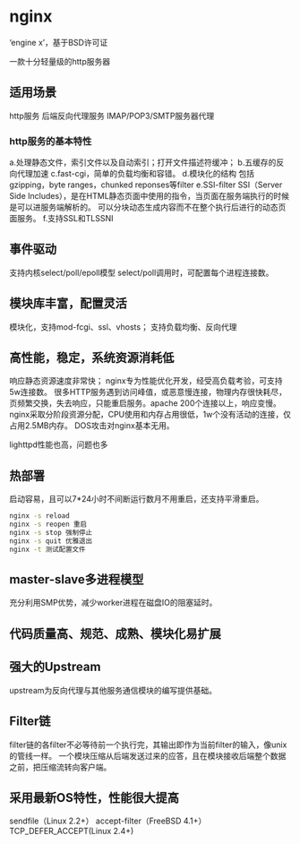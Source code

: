 # nginx
‘engine x’，基于BSD许可证

一款十分轻量级的http服务器

## 适用场景
http服务
后端反向代理服务
IMAP/POP3/SMTP服务器代理

### http服务的基本特性
a.处理静态文件，索引文件以及自动索引；打开文件描述符缓冲；
b.五缓存的反向代理加速
c.fast-cgi，简单的负载均衡和容错。
d.模块化的结构
包括gzipping，byte ranges，chunked reponses等filter
e.SSI-filter
SSI（Server Side Includes），是在HTML静态页面中使用的指令，当页面在服务端执行的时候是可以进服务端解析的。
可以分块动态生成内容而不在整个执行后进行的动态页面服务。
f.支持SSL和TLSSNI

## 事件驱动
支持内核select/poll/epoll模型
select/poll调用时，可配置每个进程连接数。 

## 模块库丰富，配置灵活
模块化，支持mod-fcgi、ssl、vhosts；
支持负载均衡、反向代理 

## 高性能，稳定，系统资源消耗低
响应静态资源速度非常快；
nginx专为性能优化开发，经受高负载考验，可支持5w连接数。
很多HTTP服务遇到访问峰值，或恶意慢连接，物理内存很快耗尽，页频繁交换，失去响应，只能重启服务。apache 200个连接以上，响应变慢。
nginx采取分阶段资源分配，CPU使用和内存占用很低，1w个没有活动的连接，仅占用2.5MB内存。
DOS攻击对nginx基本无用。

lighttpd性能也高，问题也多

## 热部署
启动容易，且可以7*24小时不间断运行数月不用重启，还支持平滑重启。
```sh
nginx -s reload
nginx -s reopen 重启
nginx -s stop 强制停止
nginx -s quit 优雅退出
nginx -t 测试配置文件

```

## master-slave多进程模型
充分利用SMP优势，减少worker进程在磁盘IO的阻塞延时。

## 代码质量高、规范、成熟、模块化易扩展

## 强大的Upstream
upstream为反向代理与其他服务通信模块的编写提供基础。

## Filter链
filter链的各filter不必等待前一个执行完，其输出即作为当前filter的输入，像unix的管线一样。
一个模块压缩从后端发送过来的应答，且在模块接收后端整个数据之前，把压缩流转向客户端。

## 采用最新OS特性，性能很大提高
sendfile（Linux 2.2+）
accept-filter（FreeBSD 4.1+）
TCP_DEFER_ACCEPT(Linux 2.4+)
